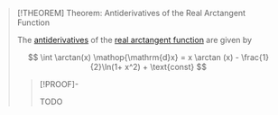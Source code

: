 >[!THEOREM] Theorem: Antiderivatives of the Real Arctangent Function
>
>The [antiderivatives](../../../Integration/Antiderivatives.md) of the [real arctangent function](Real%20Arctangent%20Function.md) are given by
>
>$$
>\int \arctan(x) \mathop{\mathrm{d}x} = x \arctan (x) - \frac{1}{2}\ln(1+ x^2) + \text{const}
>$$
>
>>[!PROOF]-
>>
>>TODO
>>
>